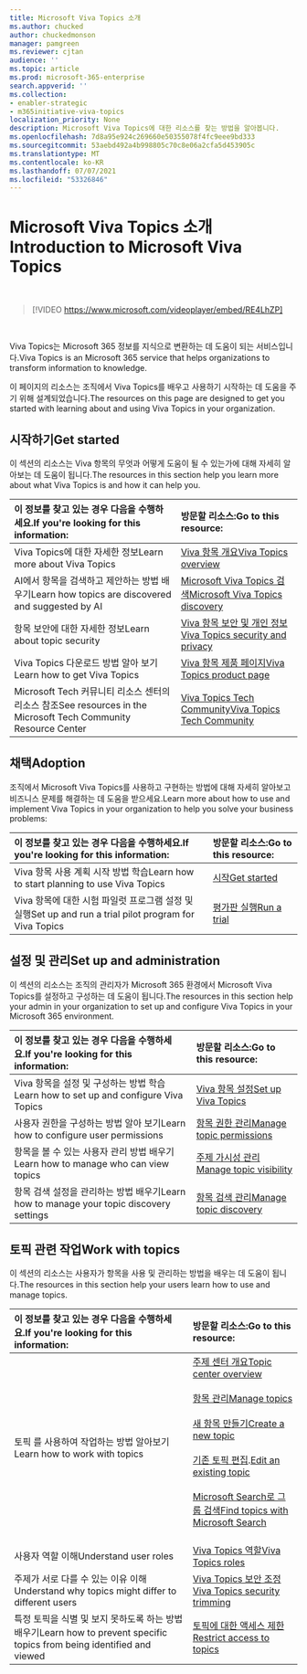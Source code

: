 ```yaml
---
title: Microsoft Viva Topics 소개
ms.author: chucked
author: chuckedmonson
manager: pamgreen
ms.reviewer: cjtan
audience: ''
ms.topic: article
ms.prod: microsoft-365-enterprise
search.appverid: ''
ms.collection:
- enabler-strategic
- m365initiative-viva-topics
localization_priority: None
description: Microsoft Viva Topics에 대한 리소스를 찾는 방법을 알아봅니다.
ms.openlocfilehash: 7d8a95e924c269660e50355078f4fc9eee9bd333
ms.sourcegitcommit: 53aebd492a4b998805c70c8e06a2cfa5d453905c
ms.translationtype: MT
ms.contentlocale: ko-KR
ms.lasthandoff: 07/07/2021
ms.locfileid: "53326846"
---
```

# <a name="introduction-to-microsoft-viva-topics"></a><span data-ttu-id="1868e-103">Microsoft Viva Topics 소개</span><span class="sxs-lookup"><span data-stu-id="1868e-103">Introduction to Microsoft Viva Topics</span></span>

</br>

> [!VIDEO https://www.microsoft.com/videoplayer/embed/RE4LhZP]  

</br>


<span data-ttu-id="1868e-104">Viva Topics는 Microsoft 365 정보를 지식으로 변환하는 데 도움이 되는 서비스입니다.</span><span class="sxs-lookup"><span data-stu-id="1868e-104">Viva Topics is an Microsoft 365 service that helps organizations to transform information to knowledge.</span></span>

<span data-ttu-id="1868e-105">이 페이지의 리소스는 조직에서 Viva Topics를 배우고 사용하기 시작하는 데 도움을 주기 위해 설계되었습니다.</span><span class="sxs-lookup"><span data-stu-id="1868e-105">The resources on this page are designed to get you started with learning about and using Viva Topics in your organization.</span></span>

## <a name="get-started"></a><span data-ttu-id="1868e-106">시작하기</span><span class="sxs-lookup"><span data-stu-id="1868e-106">Get started</span></span>

<span data-ttu-id="1868e-107">이 섹션의 리소스는 Viva 항목의 무엇과 어떻게 도움이 될 수 있는가에 대해 자세히 알아보는 데 도움이 됩니다.</span><span class="sxs-lookup"><span data-stu-id="1868e-107">The resources in this section help you learn more about what Viva Topics is and how it can help you.</span></span>

| <span data-ttu-id="1868e-108">이 정보를 찾고 있는 경우 다음을 수행하세요.</span><span class="sxs-lookup"><span data-stu-id="1868e-108">If you're looking for this information:</span></span> | <span data-ttu-id="1868e-109">방문할 리소스:</span><span class="sxs-lookup"><span data-stu-id="1868e-109">Go to this resource:</span></span> |
|:-----|:-----|
|<span data-ttu-id="1868e-110">Viva Topics에 대한 자세한 정보</span><span class="sxs-lookup"><span data-stu-id="1868e-110">Learn more about Viva Topics</span></span>|[<span data-ttu-id="1868e-111">Viva 항목 개요</span><span class="sxs-lookup"><span data-stu-id="1868e-111">Viva Topics overview</span></span>](topic-experiences-overview.md)|
|<span data-ttu-id="1868e-112">AI에서 항목을 검색하고 제안하는 방법 배우기</span><span class="sxs-lookup"><span data-stu-id="1868e-112">Learn how topics are discovered and suggested by AI</span></span>|[<span data-ttu-id="1868e-113">Microsoft Viva Topics 검색</span><span class="sxs-lookup"><span data-stu-id="1868e-113">Microsoft Viva Topics discovery</span></span>](topic-experiences-discovery.md)|
|<span data-ttu-id="1868e-114">항목 보안에 대한 자세한 정보</span><span class="sxs-lookup"><span data-stu-id="1868e-114">Learn about topic security</span></span>|[<span data-ttu-id="1868e-115">Viva 항목 보안 및 개인 정보</span><span class="sxs-lookup"><span data-stu-id="1868e-115">Viva Topics security and privacy</span></span>](topic-experiences-security-privacy.md)|
|<span data-ttu-id="1868e-116">Viva Topics 다운로드 방법 알아 보기</span><span class="sxs-lookup"><span data-stu-id="1868e-116">Learn how to get Viva Topics</span></span>|[<span data-ttu-id="1868e-117">Viva 항목 제품 페이지</span><span class="sxs-lookup"><span data-stu-id="1868e-117">Viva Topics product page</span></span>](https://www.microsoft.com/microsoft-viva/topics?activetab=pivot%3aoverviewtab)|
|<span data-ttu-id="1868e-118">Microsoft Tech 커뮤니티 리소스 센터의 리소스 참조</span><span class="sxs-lookup"><span data-stu-id="1868e-118">See resources in the Microsoft Tech Community Resource Center</span></span>|[<span data-ttu-id="1868e-119">Viva Topics Tech Community</span><span class="sxs-lookup"><span data-stu-id="1868e-119">Viva Topics Tech Community</span></span>](https://resources.techcommunity.microsoft.com/viva-topics/)|



## <a name="adoption"></a><span data-ttu-id="1868e-120">채택</span><span class="sxs-lookup"><span data-stu-id="1868e-120">Adoption</span></span>

<span data-ttu-id="1868e-121">조직에서 Microsoft Viva Topics를 사용하고 구현하는 방법에 대해 자세히 알아보고 비즈니스 문제를 해결하는 데 도움을 받으세요.</span><span class="sxs-lookup"><span data-stu-id="1868e-121">Learn more about how to use and implement Viva Topics in your organization to help you solve your business problems:</span></span> 

| <span data-ttu-id="1868e-122">이 정보를 찾고 있는 경우 다음을 수행하세요.</span><span class="sxs-lookup"><span data-stu-id="1868e-122">If you're looking for this information:</span></span> | <span data-ttu-id="1868e-123">방문할 리소스:</span><span class="sxs-lookup"><span data-stu-id="1868e-123">Go to this resource:</span></span> |
|:-----|:-----|
|<span data-ttu-id="1868e-124">Viva 항목 사용 계획 시작 방법 학습</span><span class="sxs-lookup"><span data-stu-id="1868e-124">Learn how to start planning to use Viva Topics</span></span> |[<span data-ttu-id="1868e-125">시작</span><span class="sxs-lookup"><span data-stu-id="1868e-125">Get started</span></span>](topics-adoption-getstarted.md)|  
|<span data-ttu-id="1868e-126">Viva 항목에 대한 시험 파일럿 프로그램 설정 및 실행</span><span class="sxs-lookup"><span data-stu-id="1868e-126">Set up and run a trial pilot program for Viva Topics</span></span> |[<span data-ttu-id="1868e-127">평가판 실행</span><span class="sxs-lookup"><span data-stu-id="1868e-127">Run a trial</span></span>](trial-topics.md)|

## <a name="set-up-and-administration"></a><span data-ttu-id="1868e-128">설정 및 관리</span><span class="sxs-lookup"><span data-stu-id="1868e-128">Set up and administration</span></span>

<span data-ttu-id="1868e-129">이 섹션의 리소스는 조직의 관리자가 Microsoft 365 환경에서 Microsoft Viva Topics를 설정하고 구성하는 데 도움이 됩니다.</span><span class="sxs-lookup"><span data-stu-id="1868e-129">The resources in this section help your admin in your organization to set up and configure Viva Topics in your Microsoft 365 environment.</span></span>

| <span data-ttu-id="1868e-130">이 정보를 찾고 있는 경우 다음을 수행하세요.</span><span class="sxs-lookup"><span data-stu-id="1868e-130">If you're looking for this information:</span></span> | <span data-ttu-id="1868e-131">방문할 리소스:</span><span class="sxs-lookup"><span data-stu-id="1868e-131">Go to this resource:</span></span> |
|:-----|:-----|
|<span data-ttu-id="1868e-132">Viva 항목을 설정 및 구성하는 방법 학습</span><span class="sxs-lookup"><span data-stu-id="1868e-132">Learn how to set up and configure Viva Topics</span></span>|[<span data-ttu-id="1868e-133">Viva 항목 설정</span><span class="sxs-lookup"><span data-stu-id="1868e-133">Set up Viva Topics</span></span>](set-up-topic-experiences.md)|
|<span data-ttu-id="1868e-134">사용자 권한을 구성하는 방법 알아 보기</span><span class="sxs-lookup"><span data-stu-id="1868e-134">Learn how to configure user permissions</span></span>|[<span data-ttu-id="1868e-135">항목 권한 관리</span><span class="sxs-lookup"><span data-stu-id="1868e-135">Manage topic permissions</span></span>](topic-experiences-user-permissions.md)|
|<span data-ttu-id="1868e-136">항목을 볼 수 있는 사용자 관리 방법 배우기</span><span class="sxs-lookup"><span data-stu-id="1868e-136">Learn how to manage who can view topics</span></span>|[<span data-ttu-id="1868e-137">주제 가시성 관리</span><span class="sxs-lookup"><span data-stu-id="1868e-137">Manage topic visibility</span></span>](topic-experiences-knowledge-rules.md)|
|<span data-ttu-id="1868e-138">항목 검색 설정을 관리하는 방법 배우기</span><span class="sxs-lookup"><span data-stu-id="1868e-138">Learn how to manage your topic discovery settings</span></span>|[<span data-ttu-id="1868e-139">항목 검색 관리</span><span class="sxs-lookup"><span data-stu-id="1868e-139">Manage topic discovery</span></span>](topic-experiences-discovery.md)|

## <a name="work-with-topics"></a><span data-ttu-id="1868e-140">토픽 관련 작업</span><span class="sxs-lookup"><span data-stu-id="1868e-140">Work with topics</span></span>

<span data-ttu-id="1868e-141">이 섹션의 리소스는 사용자가 항목을 사용 및 관리하는 방법을 배우는 데 도움이 됩니다.</span><span class="sxs-lookup"><span data-stu-id="1868e-141">The resources in this section help your users learn how to use and manage topics.</span></span>

| <span data-ttu-id="1868e-142">이 정보를 찾고 있는 경우 다음을 수행하세요.</span><span class="sxs-lookup"><span data-stu-id="1868e-142">If you're looking for this information:</span></span> | <span data-ttu-id="1868e-143">방문할 리소스:</span><span class="sxs-lookup"><span data-stu-id="1868e-143">Go to this resource:</span></span> |
|:-----|:-----|
|<span data-ttu-id="1868e-144">토픽 를 사용하여 작업하는 방법 알아보기</span><span class="sxs-lookup"><span data-stu-id="1868e-144">Learn how to work with topics</span></span>|[<span data-ttu-id="1868e-145">주제 센터 개요</span><span class="sxs-lookup"><span data-stu-id="1868e-145">Topic center overview</span></span>](topic-center-overview.md)<br><br>[<span data-ttu-id="1868e-146">항목 관리</span><span class="sxs-lookup"><span data-stu-id="1868e-146">Manage topics</span></span>](manage-topics.md)<br><br>[<span data-ttu-id="1868e-147">새 항목 만들기</span><span class="sxs-lookup"><span data-stu-id="1868e-147">Create a new topic</span></span>](create-a-topic.md)<br><br><span data-ttu-id="1868e-148">[기존 토픽 편집](edit-a-topic.md).</span><span class="sxs-lookup"><span data-stu-id="1868e-148">[Edit an existing topic](edit-a-topic.md)</span></span><br><br>[<span data-ttu-id="1868e-149">Microsoft Search로 그룹 검색</span><span class="sxs-lookup"><span data-stu-id="1868e-149">Find topics with Microsoft Search</span></span>](search.md)<br><br>|
|<span data-ttu-id="1868e-150">사용자 역할 이해</span><span class="sxs-lookup"><span data-stu-id="1868e-150">Understand user roles</span></span>|[<span data-ttu-id="1868e-151">Viva Topics 역할</span><span class="sxs-lookup"><span data-stu-id="1868e-151">Viva Topics roles</span></span>](topic-experiences-roles.md)|
|<span data-ttu-id="1868e-152">주제가 서로 다를 수 있는 이유 이해</span><span class="sxs-lookup"><span data-stu-id="1868e-152">Understand why topics might differ to different users</span></span>|[<span data-ttu-id="1868e-153">Viva Topics 보안 조정</span><span class="sxs-lookup"><span data-stu-id="1868e-153">Viva Topics security trimming</span></span>](topic-experiences-security-trimming.md)|
|<span data-ttu-id="1868e-154">특정 토픽을 식별 및 보지 못하도록 하는 방법 배우기</span><span class="sxs-lookup"><span data-stu-id="1868e-154">Learn how to prevent specific topics from being identified and viewed</span></span>|[<span data-ttu-id="1868e-155">토픽에 대한 액세스 제한</span><span class="sxs-lookup"><span data-stu-id="1868e-155">Restrict access to topics</span></span>](restrict-access-to-topics.md)|




